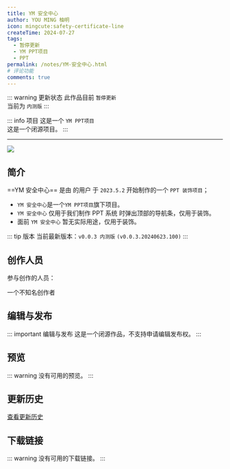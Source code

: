 ```yaml
---
title: YM 安全中心
author: YOU MING 柚明
icon: mingcute:safety-certificate-line
createTime: 2024-07-27
tags:
  - 暂停更新
  - YM PPT项目
  - PPT
permalink: /notes/YM-安全中心.html
# 评论功能
comments: true
---
```


::: warning 更新状态
此作品目前 `暂停更新`  
当前为 `内测版`
:::

::: info 项目
这是一个 `YM PPT项目`  
这是一个闭源项目。
:::

---

![](https://RI.youming.us.kg/aqzx.png)

## <Icon name="mingcute:document-line" color="currentColor" /> 简介

==YM 安全中心== 是由 <Badge text="Youming 工作室" type="tip" /> 的用户 <Badge text="YOU MING 柚明" type="info" /> 于 `2023.5.2` 开始制作的一个 `PPT 装饰项目`；

- `YM 安全中心`是一个`YM PPT项目`旗下项目。
- `YM 安全中心` 仅用于我们制作 PPT 系统 时弹出顶部的导航条，仅用于装饰。
- 面前 `YM 安全中心` 暂无实际用途，仅用于装饰。

::: tip 版本
当前最新版本：`v0.0.3 内测版` `(v0.0.3.20240623.100)`
:::

## <Icon name="mingcute:contacts-3-line" color="currentColor" /> 创作人员

参与创作的人员：<Badge text="YOU MING 柚明" type="info" />

<LinkCard title="YOU MING 柚明" icon="https://RI.youming.us.kg/ym-ys.png" href="/notes/更多/工作室.html#you-ming-柚明">
    一个不知名创作者
</LinkCard>

## <Icon name="mingcute:pencil-3-line" color="currentColor" /> 编辑与发布

::: important 编辑与发布
这是一个闭源作品，不支持申请编辑发布权。
:::

## <Icon name="mingcute:eye-2-line" color="currentColor" /> 预览

::: warning
没有可用的预览。
:::

## <Icon name="mingcute:history-anticlockwise-line" color="currentColor" /> 更新历史

[查看更新历史](/notes/更新历史/YM-安全中心.html)

## <Icon name="mingcute:arrow-to-down-line" color="currentColor" /> 下载链接

::: warning
没有可用的下载链接。
:::